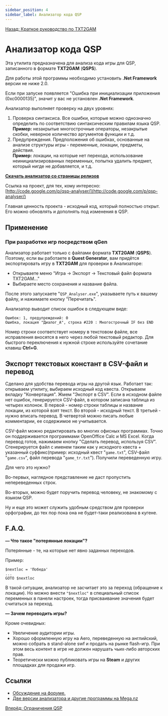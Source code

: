 ```yaml
---
sidebar_position: 4
sidebar_label: Анализатор кода QSP
---
```

[Назад: Краткое руководство по TXT2GAM](txt2gam)

# Анализатор кода QSP

Эта утилита предназначена для анализа кода игры для QSP, записанного в формате **TXT2GAM** (**QSPS**).

Для работы этой программы необходимо установить **.Net Framework** версии не ниже 2.0.

Если при запуске появляется "Ошибка при инициализации приложения (0xc0000135)", значит у вас не установлен **.Net Framework**.

Анализатор выполняет проверку на двух уровнях:

1.  Проверка синтаксиса. Все ошибки, которые можно однозначно определить по соответствию синтаксическим правилам языка QSP.\
    **Пример:** незакрытые многострочные операторы, незакрытые скобки, неверное количество аргументов функции и т.д.
2.  Предупреждения. Предположения об ошибках, основанные на анализе структуры игры - переменные, локации, предметы, действия.\
    **Пример:** локации, на которые нет перехода, использование неинициализированных переменных, попытка удалить предмет, который нигде не добавляется, и т.д.

**[Скачать анализатор со страницы релизов](https://code.google.com/archive/p/qsp-analyser/downloads)**

Ссылка на проект, для тех, кому интересно: [http://code.google.com/p/qsp-analyser/](http://code.google.com/p/qsp-analyser/)

Главная ценность проекта - исходный код, который полностью открыт. Его можно обновлять и дополнять под изменения в QSP.

## Применение

### При разработке игр посредством qGen

Анализатор работает только с файлами формата **TXT2GAM** (**QSPS**). Поэтому, если вы работаете в **Quest Generator**, вам придётся экспортировать игру в **TXT2GAM** для проверки в Анализаторе:

* Открываете меню "Игра → Экспорт → Текстовый файл формата TXT2GAM..."
* Выбираете место сохранения и название файла.

После этого запускаете "`QSP_Analyser.exe`", указываете путь к вашему файлу, и нажимаете кнопку "Перечитать".

Анализатор выводит список ошибок в следующем виде:

```plain
Ошибок: 1, предупреждений: 0
Ошибка, локация "Диалог_А", строка #220 : Многострочный IF без END
```

Номер строки соответствует номеру в текстовом файле, все исправления вносятся в него через любой текстовый редактор. Для быстрого переключения к нужной строке используйте сочетание клавиш **Ctrl+G**.

## Экспорт текстовых констант в CSV-файл и перевод

Сделано для удобства перевода игры на другой язык. Работает так: открываем утилиту, выбираем исходный код квеста. Открываем вкладку "Конвертация". Жмем "Экспорт в CSV". Если в исходном файле нет ошибок, генерируется CSV-файл, в котором записана таблица из четырех колонок. В первой - номер строки таблицы и название локации, из которой взят текст. Во второй - исходный текст. В третьей - нужно вписать перевод. В четвертой можно писать любые комментарии, ее содержимое не учитывается.

CSV-файл можно редактировать во многих офисных программах. Точно он поддерживается программами OpenOffice Calc и MS Excel. Когда перевод готов, нажимаем кнопку "Сделать перевод, используя CSV". Сгенерируется файл с именем таким как у исходного квеста + указанный суффикс(пример: исходный квест "`game.txt`", CSV-файл "`game.csv`", файл перевода "`game_tr.txt`"). Получили переведенную игру.

Для чего это нужно?

Во-первых, наглядное представление не даст пропустить непереведенных строк.

Во-вторых, можно будет поручить перевод человеку, не знакомому с языком QSP.

Ну и еще это может служить удобным средством для проверки орфографии, до тех пор пока она не будет-таки реализована в кугене.

## F.A.Q.

**— Что такое "потерянные локации"?**

Потерянные - те, на которые нет явно заданных переходов.

Пример:

```qsp
$nextloc = 'Победа'
...
GOTO $nextloc
```

В такой ситуации, анализатор не засчитает это за переход (обращение к локации). Но можно внести `"$nextloc"` в специальный список переменных в панели настроек, тогда присваивание значения будет считаться за переход.

**— Зачем переводить игры?**

Кроме очевидных:

* Увеличение аудитории игры.
* Хорошо оформленную игру на Aero, переведенную на английский, можно собрать в stand-alone swf и продать на рынке flash-игр. При этом весь контент в игре не должен нарушать чьих-либо авторских прав.
* Теоретически можно публиковать игры на **Steam** и других площадках для продажи игр.

## Ссылки

* [Обсуждение на форуме.](https://qsp.org/index.php?option=com_agora&task=topic&id=365)
* [Две версии анализатора и другие программы на Mega.nz](https://mega.nz/folder/jXwXlSRJ#TF7P-soOJOWIC8MrBA-L1A)

[Вперёд: Ограничения QSP](../limits)
